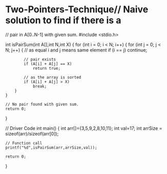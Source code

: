 # Two-Pointers-Technique// Naive solution to find if there is a 
// pair in A[0..N-1] with given sum. 
#include <stdio.h> 

int isPairSum(int A[],int N,int X) 
{ 
	for (int i = 0; i < N; i++) { 
		for (int j = 0; j < N; j++) 
		{ 
			// as equal i and j means same element 
			if (i == j) 
				continue; 
			
			// pair exists 
			if (A[i] + A[j] == X) 
				return true; 

			// as the array is sorted 
			if (A[i] + A[j] > X) 
				break; 
		} 
	} 

	// No pair found with given sum. 
	return 0; 
} 

// Driver Code 
int main() 
{ 
	int arr[]={3,5,9,2,8,10,11}; 
	int val=17; 
	int arrSize = sizeof(arr)/sizeof(arr[0]); 
	
	// Function call 
	printf("%d",isPairSum(arr,arrSize,val)); 

	return 0; 
}
